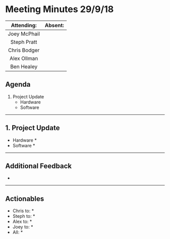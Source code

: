 # Meeting Minutes 29/9/18

| Attending: | Absent: |
| :---: | :---: |
| Joey McPhail | |
| Steph Pratt | |
| Chris Bodger | |
| Alex Ollman | |
| Ben Healey | |


## Agenda
1. Project Update
   * Hardware
   * Software

---

## 1. Project Update
* Hardware
  * 
* Software
  * 

---

## Additional Feedback
* 

---

## Actionables
* Chris to:
  * 
* Steph to:
  * 
* Alex to:
  * 
* Joey to:
  * 
* All:
  * 
